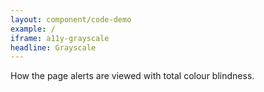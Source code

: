 ```yaml
---
layout: component/code-demo
example: /
iframe: a11y-grayscale
headline: Grayscale
---
```



How the page alerts are viewed with total colour blindness.
